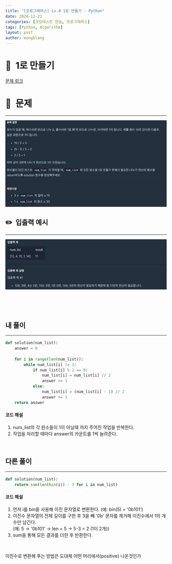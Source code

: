 ```yaml
---
title: "[프로그래머스] Lv.0 1로 만들기 - Python"
date: 2024-12-21  
categories: [코딩테스트 연습, 프로그래머스]
tags: [Python, Algorithm]
layout: post
author: mongblang
---
```


# 📌&nbsp; **1로 만들기**
[문제 링크](https://school.programmers.co.kr/learn/courses/30/lessons/181880)  

# 📝&nbsp; **문제**
---
![문제](/assets/img/codingtest-post-img/PG181880-1.png)


## ✏️&nbsp; **입출력 예시**
---
![예시](/assets/img/codingtest-post-img/PG181880-2.png) 

&nbsp;  

&nbsp;   



## **내 풀이**  
--- 

```python
def solution(num_list):
    answer = 0

    for i in range(len(num_list)):
        while num_list[i] != 1:
            if num_list[i] % 2 == 0:
                num_list[i] = num_list[i] // 2
                answer += 1
            else: 
                num_list[i] = (num_list[i] - 1) // 2
                answer += 1
    return answer
```

#### **코드 해설**  
1. num_list의 각 원소들이 1이 아닐때 까지 주어진 작업을 반복한다.
2. 작업을 처리할 때마다 answer의 카운트를 1씩 늘려준다. 

&nbsp;  

## **다른 풀이**
---

```python  
def solution(num_list):
    return sum(len(bin(i)) - 3 for i in num_list)
```

#### **코드 해설**  
1. 먼저 i를 bin을 사용해 이진 문자열로 변환한다. (예: bin(5) = '0b101')
2. 이진수 문자열의 전체 길이를 구한 후 3을 빼 '0b' 문자를 제거해 이진수에서 1의 개수만 남긴다.   
(예: 5 → '0b101' → len = 5 → 5-3 = 2 (1이 2개))
3. sum을 통해 모든 결과를 더한 후 반환한다. 

&nbsp;   

이진수로 변환해 푸는 방법은 도대체 어떤 머리에서(positive) 나온것인가

&nbsp;   
&nbsp;  

